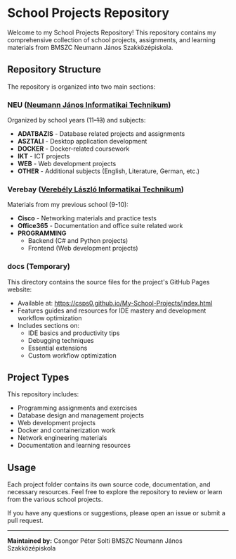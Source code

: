 # School Projects Repository

Welcome to my School Projects Repository!
This repository contains my comprehensive collection of school projects, assignments, and learning materials from BMSZC Neumann János Szakközépiskola.

## Repository Structure

The repository is organized into two main sections:

### NEU ([Neumann János Informatikai Technikum](https://neumann.bmszc.hu/))
Organized by school years (11~~-13~~) and subjects:
- **ADATBAZIS** - Database related projects and assignments
- **ASZTALI** - Desktop application development
- **DOCKER** - Docker-related coursework
- **IKT** - ICT projects
- **WEB** - Web development projects
- **OTHER** - Additional subjects (English, Literature, German, etc.)

### Verebay ([Verebély László Informatikai Technikum](https://verebelyszki.hu/))
Materials from my previous school (9-10):
- **Cisco** - Networking materials and practice tests
- **Office365** - Documentation and office suite related work
- **PROGRAMMING**
  - Backend (C# and Python projects)
  - Frontend (Web development projects)

### docs (Temporary)
This directory contains the source files for the project's GitHub Pages website:
- Available at: https://csps0.github.io/My-School-Projects/index.html
- Features guides and resources for IDE mastery and development workflow optimization
- Includes sections on:
  - IDE basics and productivity tips
  - Debugging techniques
  - Essential extensions
  - Custom workflow optimization

## Project Types

This repository includes:
- Programming assignments and exercises
- Database design and management projects
- Web development projects
- Docker and containerization work
- Network engineering materials
- Documentation and learning resources

## Usage

Each project folder contains its own source code, documentation, and necessary resources. Feel free to explore the repository to review or learn from the various school projects.

If you have any questions or suggestions, please open an issue or submit a pull request.

---

**Maintained by:**
Csongor Péter Solti
BMSZC Neumann János Szakközépiskola